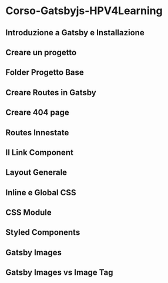 # Corso-Gatsbyjs-HPV4Learning

## Introduzione a Gatsby e Installazione

## Creare un progetto

## Folder Progetto Base

## Creare Routes in Gatsby

## Creare 404 page

## Routes Innestate

## Il Link Component

## Layout Generale

## Inline e Global CSS

## CSS Module

## Styled Components

## Gatsby Images

## Gatsby Images vs Image Tag
